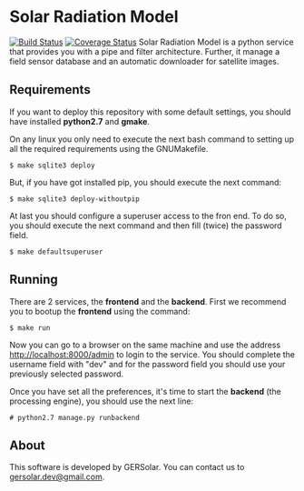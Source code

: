 Solar Radiation Model
=====================
[![Build Status](https://travis-ci.org/ecolell/solar_radiation_model.png?branch=master)](https://travis-ci.org/ecolell/solar_radiation_model) [![Coverage Status](https://coveralls.io/repos/ecolell/solar_radiation_model/badge.png)](https://coveralls.io/r/ecolell/solar_radiation_model)
Solar Radiation Model is a python service that provides you with a pipe and filter architecture. Further, it manage a field sensor database and an automatic downloader for satellite images.

Requirements
------------

If you want to deploy this repository with some default settings, you should have installed **python2.7** and **gmake**.

On any linux you only need to execute the next bash command to setting up all the required requirements using the GNUMakefile.

	$ make sqlite3 deploy

But, if you have got installed pip, you should execute the next command:

	$ make sqlite3 deploy-withoutpip

At last you should configure a superuser access to the fron end. To do so, you should execute the next command and then fill (twice) the password field.

	$ make defaultsuperuser

Running
-------

There are 2 services, the **frontend** and the **backend**. First we recommend you to bootup the **frontend** using the command:

	$ make run

Now you can go to a browser on the same machine and use the address <http://localhost:8000/admin> to login to the service. You should complete the username field with "dev" and for the password field you should use your previously selected password.

Once you have set all the preferences, it's time to start the **backend** (the processing engine), you should use the next line:

	# python2.7 manage.py runbackend

About
-----

This software is developed by GERSolar. You can contact us to <gersolar.dev@gmail.com>.

